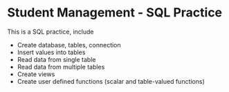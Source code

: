 # Student Management - SQL Practice
This is a SQL practice, include
- Create database, tables, connection
- Insert values into tables
- Read data from single table
- Read data from multiple tables
- Create views
- Create user defined functions (scalar and table-valued functions)
